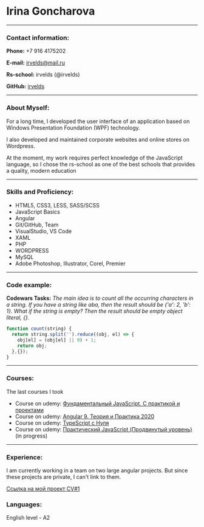 Irina Goncharova
=======
* * *
### Contact information:
**Phone:** +7 916 4175202  

**E-mail:** irvelds@mail.ru

**Rs-school:** irvelds (@irvelds)

**GitHub:** [irvelds](https://github.com/irvelds)
* * *



### About Myself:

For a long time, I developed the user interface of an application based on Windows Presentation Foundation (WPF) technology. 

I also developed and maintained corporate websites and online stores on Wordpress.

At the moment, my work requires perfect knowledge of the JavaScript language, so I chose the rs-school as one of the best schools that provides a quality, modern education
* * *
### Skills and Proficiency:

*   HTML5, CSS3, LESS, SASS/SCSS
*   JavaScript Basics
*   Angular
*   Git/GitHub, Team
*   VisualStudio, VS Code
*   XAML
*   PHP
*   WORDPRESS
*   MySQL
*   Adobe Photoshop, Illustrator, Corel, Premier

* * *

### Code example:

**Codewars Tasks:** _The main idea is to count all the occurring characters in a string. 
If you have a string like aba, then the result should be {'a': 2, 'b': 1}. What if the string is empty? Then the result should be empty object literal, {}._

```javascript
function count(string) {
  return string.split('').reduce((obj, el) => {
    obj[el] = (obj[el] || 0) + 1;
    return obj;
  },{});
}
```
* * *

### Courses:
The last courses I took
* Course on udemy: [Фундаментальный JavaScript. С практикой и проектами](https://www.udemy.com/course/fundamental-javascript/)
* Course on udemy: [Angular 9. Теория и Практика 2020](https://www.udemy.com/course/angular-complete-guide/)
* Course on udemy: [TypeScript с Нуля](https://www.udemy.com/course/typescript-bootcamp/)
* Course on udemy: [Практический JavaScript (Продвинутый уровень)](https://www.udemy.com/course/javascript_practice/) (in progress)

* * *




### Experience:
I am currently working in a team on two large angular projects.
But since these projects are private, I can't link to them.


[Ссылка на мой проект CV#1](https://irvelds.github.io/rsschool-cv/cv)


### Languages:

English level - A2